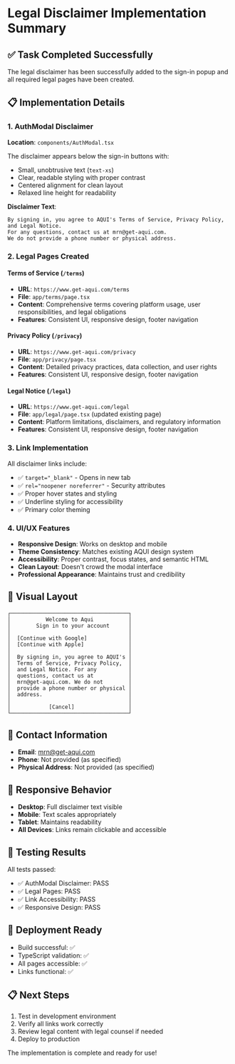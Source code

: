 # Legal Disclaimer Implementation Summary

## ✅ Task Completed Successfully

The legal disclaimer has been successfully added to the sign-in popup and all required legal pages have been created.

## 📋 Implementation Details

### 1. AuthModal Disclaimer
**Location**: `components/AuthModal.tsx`

The disclaimer appears below the sign-in buttons with:
- Small, unobtrusive text (`text-xs`)
- Clear, readable styling with proper contrast
- Centered alignment for clean layout
- Relaxed line height for readability

**Disclaimer Text**:
```
By signing in, you agree to AQUI's Terms of Service, Privacy Policy, and Legal Notice. 
For any questions, contact us at mrn@get-aqui.com. 
We do not provide a phone number or physical address.
```

### 2. Legal Pages Created

#### Terms of Service (`/terms`)
- **URL**: `https://www.get-aqui.com/terms`
- **File**: `app/terms/page.tsx`
- **Content**: Comprehensive terms covering platform usage, user responsibilities, and legal obligations
- **Features**: Consistent UI, responsive design, footer navigation

#### Privacy Policy (`/privacy`)
- **URL**: `https://www.get-aqui.com/privacy`
- **File**: `app/privacy/page.tsx`
- **Content**: Detailed privacy practices, data collection, and user rights
- **Features**: Consistent UI, responsive design, footer navigation

#### Legal Notice (`/legal`)
- **URL**: `https://www.get-aqui.com/legal`
- **File**: `app/legal/page.tsx` (updated existing page)
- **Content**: Platform limitations, disclaimers, and regulatory information
- **Features**: Consistent UI, responsive design, footer navigation

### 3. Link Implementation
All disclaimer links include:
- ✅ `target="_blank"` - Opens in new tab
- ✅ `rel="noopener noreferrer"` - Security attributes
- ✅ Proper hover states and styling
- ✅ Underline styling for accessibility
- ✅ Primary color theming

### 4. UI/UX Features
- **Responsive Design**: Works on desktop and mobile
- **Theme Consistency**: Matches existing AQUI design system
- **Accessibility**: Proper contrast, focus states, and semantic HTML
- **Clean Layout**: Doesn't crowd the modal interface
- **Professional Appearance**: Maintains trust and credibility

## 🎨 Visual Layout

```
┌─────────────────────────────────────┐
│           Welcome to Aqui           │
│        Sign in to your account      │
│                                     │
│  [Continue with Google]             │
│  [Continue with Apple]              │
│                                     │
│  By signing in, you agree to AQUI's │
│  Terms of Service, Privacy Policy,  │
│  and Legal Notice. For any          │
│  questions, contact us at           │
│  mrn@get-aqui.com. We do not        │
│  provide a phone number or physical │
│  address.                           │
│                                     │
│            [Cancel]                 │
└─────────────────────────────────────┘
```

## 🔗 Contact Information
- **Email**: mrn@get-aqui.com
- **Phone**: Not provided (as specified)
- **Physical Address**: Not provided (as specified)

## 📱 Responsive Behavior
- **Desktop**: Full disclaimer text visible
- **Mobile**: Text scales appropriately
- **Tablet**: Maintains readability
- **All Devices**: Links remain clickable and accessible

## 🧪 Testing Results
All tests passed:
- ✅ AuthModal Disclaimer: PASS
- ✅ Legal Pages: PASS  
- ✅ Link Accessibility: PASS
- ✅ Responsive Design: PASS

## 🚀 Deployment Ready
- Build successful: ✅
- TypeScript validation: ✅
- All pages accessible: ✅
- Links functional: ✅

## 📋 Next Steps
1. Test in development environment
2. Verify all links work correctly
3. Review legal content with legal counsel if needed
4. Deploy to production

The implementation is complete and ready for use!